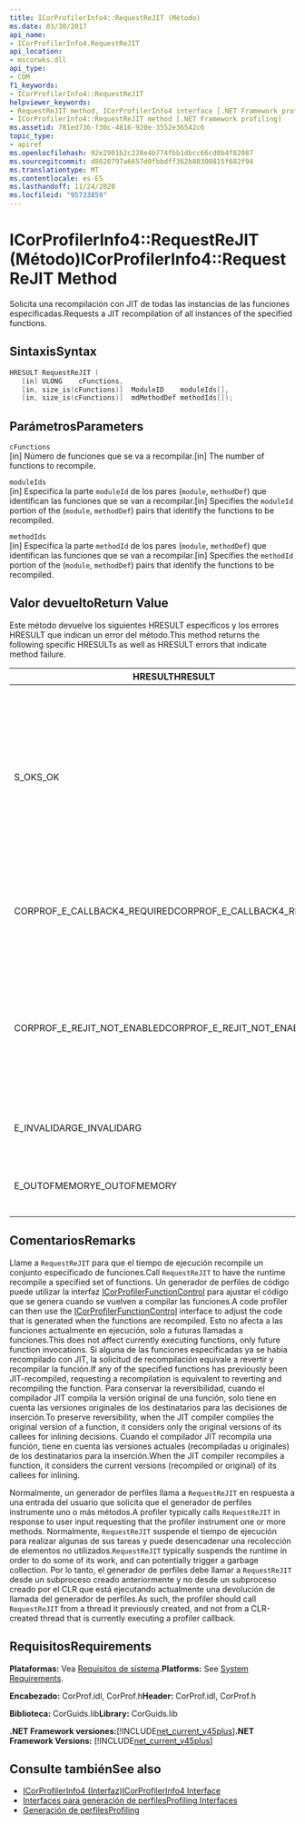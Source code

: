```yaml
---
title: ICorProfilerInfo4::RequestReJIT (Método)
ms.date: 03/30/2017
api_name:
- ICorProfilerInfo4.RequestReJIT
api_location:
- mscorwks.dll
api_type:
- COM
f1_keywords:
- ICorProfilerInfo4::RequestReJIT
helpviewer_keywords:
- RequestReJIT method, ICorProfilerInfo4 interface [.NET Framework profiling]
- ICorProfilerInfo4::RequestReJIT method [.NET Framework profiling]
ms.assetid: 781ed736-f30c-4816-920e-3552e36542c6
topic_type:
- apiref
ms.openlocfilehash: 92e2901b2c228e4b774fbb1dbcc66cd0b4f82087
ms.sourcegitcommit: d8020797a6657d0fbbdff362b80300815f682f94
ms.translationtype: MT
ms.contentlocale: es-ES
ms.lasthandoff: 11/24/2020
ms.locfileid: "95733859"
---
```

# <a name="icorprofilerinfo4requestrejit-method"></a><span data-ttu-id="34e51-102">ICorProfilerInfo4::RequestReJIT (Método)</span><span class="sxs-lookup"><span data-stu-id="34e51-102">ICorProfilerInfo4::RequestReJIT Method</span></span>

<span data-ttu-id="34e51-103">Solicita una recompilación con JIT de todas las instancias de las funciones especificadas.</span><span class="sxs-lookup"><span data-stu-id="34e51-103">Requests a JIT recompilation of all instances of the specified functions.</span></span>  
  
## <a name="syntax"></a><span data-ttu-id="34e51-104">Sintaxis</span><span class="sxs-lookup"><span data-stu-id="34e51-104">Syntax</span></span>  
  
```cpp  
HRESULT RequestReJIT (  
   [in] ULONG    cFunctions,  
   [in, size_is(cFunctions)]  ModuleID    moduleIds[],  
   [in, size_is(cFunctions)]  mdMethodDef methodIds[]);  
```  
  
## <a name="parameters"></a><span data-ttu-id="34e51-105">Parámetros</span><span class="sxs-lookup"><span data-stu-id="34e51-105">Parameters</span></span>  

 `cFunctions`  
 <span data-ttu-id="34e51-106">[in] Número de funciones que se va a recompilar.</span><span class="sxs-lookup"><span data-stu-id="34e51-106">[in] The number of functions to recompile.</span></span>  
  
 `moduleIds`  
 <span data-ttu-id="34e51-107">[in] Especifica la parte `moduleId` de los pares (`module`, `methodDef`) que identifican las funciones que se van a recompilar.</span><span class="sxs-lookup"><span data-stu-id="34e51-107">[in] Specifies the `moduleId` portion of the (`module`, `methodDef`) pairs that identify the functions to be recompiled.</span></span>  
  
 `methodIds`  
 <span data-ttu-id="34e51-108">[in] Especifica la parte `methodId` de los pares (`module`, `methodDef`) que identifican las funciones que se van a recompilar.</span><span class="sxs-lookup"><span data-stu-id="34e51-108">[in] Specifies the `methodId` portion of the (`module`, `methodDef`) pairs that identify the functions to be recompiled.</span></span>  
  
## <a name="return-value"></a><span data-ttu-id="34e51-109">Valor devuelto</span><span class="sxs-lookup"><span data-stu-id="34e51-109">Return Value</span></span>  

 <span data-ttu-id="34e51-110">Este método devuelve los siguientes HRESULT específicos y los errores HRESULT que indican un error del método.</span><span class="sxs-lookup"><span data-stu-id="34e51-110">This method returns the following specific HRESULTs as well as HRESULT errors that indicate method failure.</span></span>  
  
|<span data-ttu-id="34e51-111">HRESULT</span><span class="sxs-lookup"><span data-stu-id="34e51-111">HRESULT</span></span>|<span data-ttu-id="34e51-112">Descripción</span><span class="sxs-lookup"><span data-stu-id="34e51-112">Description</span></span>|  
|-------------|-----------------|  
|<span data-ttu-id="34e51-113">S_OK</span><span class="sxs-lookup"><span data-stu-id="34e51-113">S_OK</span></span>|<span data-ttu-id="34e51-114">Se intentó marcar todos los métodos para la recompilación con JIT.</span><span class="sxs-lookup"><span data-stu-id="34e51-114">An attempt was made to mark all the methods for JIT recompilation.</span></span> <span data-ttu-id="34e51-115">El generador de perfiles debe implementar el método [ICorProfilerCallback4:: rejiterror (](icorprofilercallback4-rejiterror-method.md) para determinar qué métodos se marcaron correctamente para la recompilación JIT.</span><span class="sxs-lookup"><span data-stu-id="34e51-115">The profiler must implement the [ICorProfilerCallback4::ReJITError](icorprofilercallback4-rejiterror-method.md) method to determine which methods were successfully marked for JIT recompilation.</span></span>|  
|<span data-ttu-id="34e51-116">CORPROF_E_CALLBACK4_REQUIRED</span><span class="sxs-lookup"><span data-stu-id="34e51-116">CORPROF_E_CALLBACK4_REQUIRED</span></span>|<span data-ttu-id="34e51-117">El generador de perfiles debe implementar la interfaz [ICorProfilerCallback4](icorprofilercallback4-interface.md) para que se admita esta llamada.</span><span class="sxs-lookup"><span data-stu-id="34e51-117">The profiler must implement the [ICorProfilerCallback4](icorprofilercallback4-interface.md) interface for this call to be supported.</span></span>|  
|<span data-ttu-id="34e51-118">CORPROF_E_REJIT_NOT_ENABLED</span><span class="sxs-lookup"><span data-stu-id="34e51-118">CORPROF_E_REJIT_NOT_ENABLED</span></span>|<span data-ttu-id="34e51-119">No se habilitó la recompilación con JIT.</span><span class="sxs-lookup"><span data-stu-id="34e51-119">JIT recompilation has not been enabled.</span></span> <span data-ttu-id="34e51-120">Debe habilitar la recompilación JIT durante la inicialización mediante el método [ICorProfilerInfo:: SetEventMask](icorprofilerinfo-seteventmask-method.md) para establecer la `COR_PRF_ENABLE_REJIT` marca.</span><span class="sxs-lookup"><span data-stu-id="34e51-120">You must enable JIT recompilation during initialization by using the [ICorProfilerInfo::SetEventMask](icorprofilerinfo-seteventmask-method.md) method to set the `COR_PRF_ENABLE_REJIT` flag.</span></span>|  
|<span data-ttu-id="34e51-121">E_INVALIDARG</span><span class="sxs-lookup"><span data-stu-id="34e51-121">E_INVALIDARG</span></span>|<span data-ttu-id="34e51-122">`cFunctions` es 0, o `moduleIds` o `methodIds` es `NULL`.</span><span class="sxs-lookup"><span data-stu-id="34e51-122">`cFunctions` is 0, or `moduleIds` or `methodIds` is `NULL`.</span></span>|  
|||  
|<span data-ttu-id="34e51-123">E_OUTOFMEMORY</span><span class="sxs-lookup"><span data-stu-id="34e51-123">E_OUTOFMEMORY</span></span>|<span data-ttu-id="34e51-124">El CLR no pudo completar la solicitud porque se quedó sin memoria.</span><span class="sxs-lookup"><span data-stu-id="34e51-124">The CLR was unable to complete the request because it ran out of memory.</span></span>|  
  
## <a name="remarks"></a><span data-ttu-id="34e51-125">Comentarios</span><span class="sxs-lookup"><span data-stu-id="34e51-125">Remarks</span></span>  

 <span data-ttu-id="34e51-126">Llame a `RequestReJIT` para que el tiempo de ejecución recompile un conjunto especificado de funciones.</span><span class="sxs-lookup"><span data-stu-id="34e51-126">Call `RequestReJIT` to have the runtime recompile a specified set of functions.</span></span> <span data-ttu-id="34e51-127">Un generador de perfiles de código puede utilizar la interfaz [ICorProfilerFunctionControl](icorprofilerfunctioncontrol-interface.md) para ajustar el código que se genera cuando se vuelven a compilar las funciones.</span><span class="sxs-lookup"><span data-stu-id="34e51-127">A code profiler can then use the [ICorProfilerFunctionControl](icorprofilerfunctioncontrol-interface.md) interface to adjust the code that is generated when the functions are recompiled.</span></span> <span data-ttu-id="34e51-128">Esto no afecta a las funciones actualmente en ejecución, solo a futuras llamadas a funciones.</span><span class="sxs-lookup"><span data-stu-id="34e51-128">This does not affect currently executing functions, only future function invocations.</span></span> <span data-ttu-id="34e51-129">Si alguna de las funciones especificadas ya se había recompilado con JIT, la solicitud de recompilación equivale a revertir y recompilar la función.</span><span class="sxs-lookup"><span data-stu-id="34e51-129">If any of the specified functions has previously been JIT-recompiled, requesting a recompilation is equivalent to reverting and recompiling the function.</span></span> <span data-ttu-id="34e51-130">Para conservar la reversibilidad, cuando el compilador JIT compila la versión original de una función, solo tiene en cuenta las versiones originales de los destinatarios para las decisiones de inserción.</span><span class="sxs-lookup"><span data-stu-id="34e51-130">To preserve reversibility, when the JIT compiler compiles the original version of a function, it considers only the original versions of its callees for inlining decisions.</span></span> <span data-ttu-id="34e51-131">Cuando el compilador JIT recompila una función, tiene en cuenta las versiones actuales (recompiladas u originales) de los destinatarios para la inserción.</span><span class="sxs-lookup"><span data-stu-id="34e51-131">When the JIT compiler recompiles a function, it considers the current versions (recompiled or original) of its callees for inlining.</span></span>  
  
 <span data-ttu-id="34e51-132">Normalmente, un generador de perfiles llama a `RequestReJIT` en respuesta a una entrada del usuario que solicita que el generador de perfiles instrumente uno o más métodos.</span><span class="sxs-lookup"><span data-stu-id="34e51-132">A profiler typically calls `RequestReJIT` in response to user input requesting that the profiler instrument one or more methods.</span></span> <span data-ttu-id="34e51-133">Normalmente, `RequestReJIT` suspende el tiempo de ejecución para realizar algunas de sus tareas y puede desencadenar una recolección de elementos no utilizados.</span><span class="sxs-lookup"><span data-stu-id="34e51-133">`RequestReJIT` typically suspends the runtime in order to do some of its work, and can potentially trigger a garbage collection.</span></span> <span data-ttu-id="34e51-134">Por lo tanto, el generador de perfiles debe llamar a `RequestReJIT` desde un subproceso creado anteriormente y no desde un subproceso creado por el CLR que está ejecutando actualmente una devolución de llamada del generador de perfiles.</span><span class="sxs-lookup"><span data-stu-id="34e51-134">As such, the profiler should call `RequestReJIT` from a thread it previously created, and not from a CLR-created thread that is currently executing a profiler callback.</span></span>  
  
## <a name="requirements"></a><span data-ttu-id="34e51-135">Requisitos</span><span class="sxs-lookup"><span data-stu-id="34e51-135">Requirements</span></span>  

 <span data-ttu-id="34e51-136">**Plataformas:** Vea [Requisitos de sistema](../../get-started/system-requirements.md).</span><span class="sxs-lookup"><span data-stu-id="34e51-136">**Platforms:** See [System Requirements](../../get-started/system-requirements.md).</span></span>  
  
 <span data-ttu-id="34e51-137">**Encabezado:** CorProf.idl, CorProf.h</span><span class="sxs-lookup"><span data-stu-id="34e51-137">**Header:** CorProf.idl, CorProf.h</span></span>  
  
 <span data-ttu-id="34e51-138">**Biblioteca:** CorGuids.lib</span><span class="sxs-lookup"><span data-stu-id="34e51-138">**Library:** CorGuids.lib</span></span>  
  
 <span data-ttu-id="34e51-139">**.NET Framework versiones:**[!INCLUDE[net_current_v45plus](../../../../includes/net-current-v45plus-md.md)]</span><span class="sxs-lookup"><span data-stu-id="34e51-139">**.NET Framework Versions:** [!INCLUDE[net_current_v45plus](../../../../includes/net-current-v45plus-md.md)]</span></span>  
  
## <a name="see-also"></a><span data-ttu-id="34e51-140">Consulte también</span><span class="sxs-lookup"><span data-stu-id="34e51-140">See also</span></span>

- [<span data-ttu-id="34e51-141">ICorProfilerInfo4 (Interfaz)</span><span class="sxs-lookup"><span data-stu-id="34e51-141">ICorProfilerInfo4 Interface</span></span>](icorprofilerinfo4-interface.md)
- [<span data-ttu-id="34e51-142">Interfaces para generación de perfiles</span><span class="sxs-lookup"><span data-stu-id="34e51-142">Profiling Interfaces</span></span>](profiling-interfaces.md)
- [<span data-ttu-id="34e51-143">Generación de perfiles</span><span class="sxs-lookup"><span data-stu-id="34e51-143">Profiling</span></span>](index.md)
